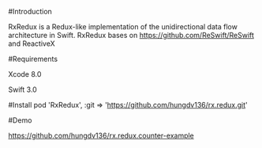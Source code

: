 #Introduction 

RxRedux is a Redux-like implementation of the unidirectional data flow architecture in Swift. RxRedux bases on https://github.com/ReSwift/ReSwift and ReactiveX 

#Requirements

Xcode 8.0

Swift 3.0

#Install 
pod 'RxRedux', :git => 'https://github.com/hungdv136/rx.redux.git'

#Demo 

https://github.com/hungdv136/rx.redux.counter-example

